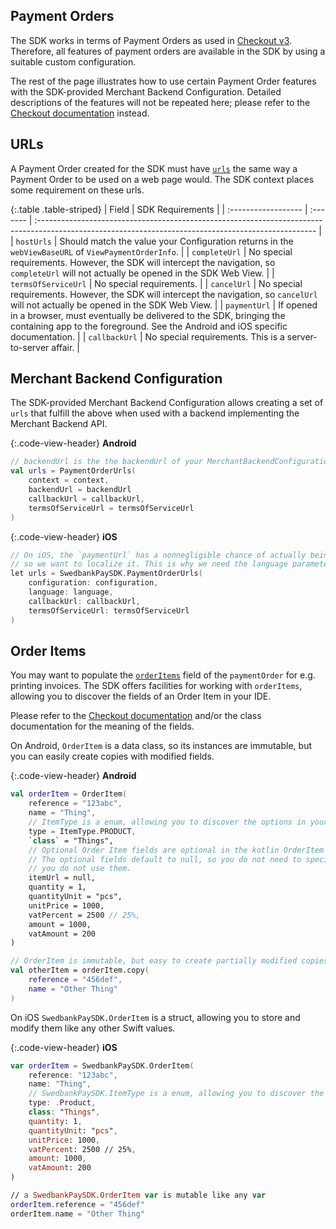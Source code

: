 ## Payment Orders

The SDK works in terms of Payment Orders as used in [Checkout v3][checkout].
Therefore, all features of payment orders are available in the SDK by using a
suitable custom configuration.

The rest of the page illustrates how to use certain Payment Order features
with the SDK-provided Merchant Backend Configuration. Detailed descriptions
of the features will not be repeated here; please refer to the
[Checkout documentation][checkout] instead.

## URLs

A Payment Order created for the SDK must have [`urls`][urls] the same
way a Payment Order to be used on a web page would. The SDK context places some
requirement on these urls.

{:.table .table-striped}
| Field               | SDK Requirements                                                                                                                                                |
| :------------------ | :------- | :--------------------------------------------------------------------------------------------------------------------------------------------------- |
| `hostUrls`          | Should match the value your Configuration returns in the `webViewBaseURL` of `ViewPaymentOrderInfo`.                                                            |
| `completeUrl`       | No special requirements. However, the SDK will intercept the navigation, so `completeUrl` will not actually be opened in the SDK Web View.                      |
| `termsOfServiceUrl` | No special requirements.                                                                                                                                        |
| `cancelUrl`         | No special requirements. However, the SDK will intercept the navigation, so `cancelUrl` will not actually be opened in the SDK Web View.                        |
| `paymentUrl`        | If opened in a browser, must eventually be delivered to the SDK, bringing the containing app to the foreground. See the Android and iOS specific documentation. |
| `callbackUrl`       | No special requirements. This is a server-to-server affair.                                                                                                     |

## Merchant Backend Configuration

The SDK-provided Merchant Backend Configuration allows creating a set of `urls`
that fulfill the above when used with a backend implementing the Merchant
Backend API.

{:.code-view-header}
**Android**

```kotlin
// backendUrl is the the backendUrl of your MerchantBackendConfiguration
val urls = PaymentOrderUrls(
    context = context,
    backendUrl = backendUrl
    callbackUrl = callbackUrl,
    termsOfServiceUrl = termsOfServiceUrl
)
```

{:.code-view-header}
**iOS**

```kotlin
// On iOS, the `paymentUrl` has a nonnegligible chance of actually being shown in Safari,
// so we want to localize it. This is why we need the language parameter here.
let urls = SwedbankPaySDK.PaymentOrderUrls(
    configuration: configuration,
    language: language,
    callbackUrl: callbackUrl,
    termsOfServiceUrl: termsOfServiceUrl
)
```

## Order Items

You may want to populate the [`orderItems`][order-items] field of the
`paymentOrder` for e.g. printing invoices. The SDK offers facilities for working
with `orderItems`, allowing you to discover the fields of an Order Item in your
IDE.

Please refer to the [Checkout documentation][checkout] and/or the
class documentation for the meaning of the fields.

On Android, `OrderItem` is a data class, so its instances are immutable,
but you can easily create copies with modified fields.

{:.code-view-header}
**Android**

```kotlin
val orderItem = OrderItem(
    reference = "123abc",
    name = "Thing",
    // ItemType is a enum, allowing you to discover the options in your IDE
    type = ItemType.PRODUCT,
    `class` = "Things",
    // Optional Order Item fields are optional in the kotlin OrderItem class as well.
    // The optional fields default to null, so you do not need to specify them if
    // you do not use them.
    itemUrl = null,
    quantity = 1,
    quantityUnit = "pcs",
    unitPrice = 1000,
    vatPercent = 2500 // 25%,
    amount = 1000,
    vatAmount = 200
)

// OrderItem is immutable, but easy to create partially modified copies of
val otherItem = orderItem.copy(
    reference = "456def",
    name = "Other Thing"
)
```

On iOS `SwedbankPaySDK.OrderItem` is a struct, allowing you to store and modify
them like any other Swift values.

{:.code-view-header}
**iOS**

```swift
var orderItem = SwedbankPaySDK.OrderItem(
    reference: "123abc",
    name: "Thing",
    // SwedbankPaySDK.ItemType is a enum, allowing you to discover the options in your IDE
    type: .Product,
    class: "Things",
    quantity: 1,
    quantityUnit: "pcs",
    unitPrice: 1000,
    vatPercent: 2500 // 25%,
    amount: 1000,
    vatAmount: 200
)

// a SwedbankPaySDK.OrderItem var is mutable like any var
orderItem.reference = "456def"
orderItem.name = "Other Thing"
```

[checkout]: /pay
[order-items]: /paymetnmenu/payments-only/features/technical-reference/order-items
[urls]: /paymetnmenu/payments-only/features/technical-reference/urls
